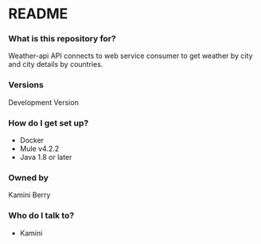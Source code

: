 # README #

### What is this repository for? ###

Weather-api API connects to web service consumer to get weather by city and city details by countries.

### Versions ###

Development Version

### How do I get set up? ###
* Docker
* Mule v4.2.2
* Java 1.8 or later

### Owned by ###
Kamini Berry

### Who do I talk to? ###
* Kamini



